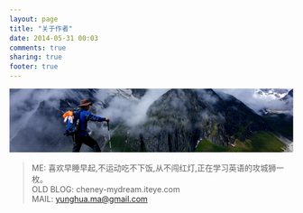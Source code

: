 ```yaml
---
layout: page
title: "关于作者"
date: 2014-05-31 00:03
comments: true
sharing: true
footer: true
---
```

![](/images/blog/2014-06/20140602-about.png)
>ME: 喜欢早睡早起,不运动吃不下饭,从不闯红灯,正在学习英语的攻城狮一枚。  
>OLD BLOG: cheney-mydream.iteye.com  
>MAIL: yunghua.ma@gmail.com

